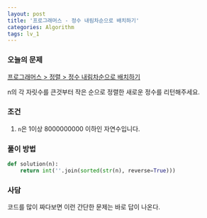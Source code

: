 ```yaml
---
layout: post
title: '프로그래머스 - 정수 내림차순으로 배치하기'
categories: Algorithm
tags: lv_1
---
```


### 오늘의 문제

[프로그래머스 > 정렬 > 정수 내림차순으로 배치하기](https://programmers.co.kr/learn/courses/30/lessons/12933)

n의 각 자릿수를 큰것부터 작은 순으로 정렬한 새로운 정수를 리턴해주세요.

### 조건

1. `n`은 1이상 8000000000 이하인 자연수입니다.

### 풀이 방법

```python
def solution(n):
    return int(''.join(sorted(str(n), reverse=True)))
```



### 사담

코드를 많이 짜다보면 이런 간단한 문제는 바로 답이 나온다. 